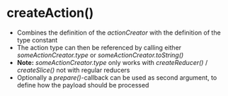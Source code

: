 # createAction()

<v-clicks>

 * Combines the definition of the <i>actionCreator</i> with the definition of the type constant
 * The action type can then be referenced by calling either <i>someActionCreator.type</i> or <i>someActionCreator.toString()</i>
 * <strong>Note:</strong> <i>someActionCreator.type</i> only works with <i>createReducer()</i> / <i>createSlice()</i> not with regular reducers
 * Optionally a <i>prepare()</i>-callback can be used as second argument, to define how the payload should be processed

</v-clicks>
